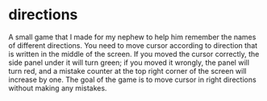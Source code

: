 # directions
A small game that I made for my nephew to help him remember the names of different directions. You need to move cursor according to direction that is written in the middle of the screen. If you moved the cursor correctly, the side panel under it will turn green; if you moved it wrongly, the panel will turn red, and a mistake counter at the top right corner of the screen will increase by one. The goal of the game is to move cursor in right directions without making any mistakes.
